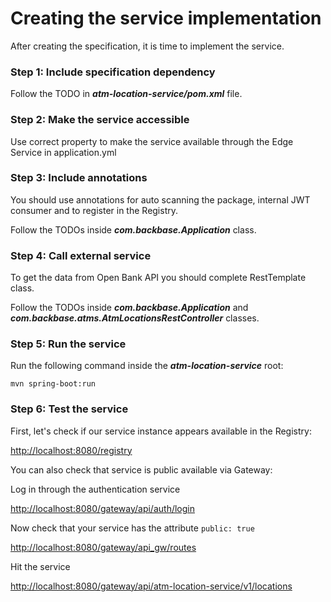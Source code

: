 # Creating the service implementation

After creating the specification, it is time to implement the service.

### Step 1: Include specification dependency

Follow the TODO in ***atm-location-service/pom.xml*** file.

### Step 2: Make the service accessible

Use correct property to make the service available through the Edge Service in application.yml

### Step 3: Include annotations

You should use annotations for auto scanning the package, internal JWT consumer and to register in the Registry.

Follow the TODOs inside ***com.backbase.Application*** class.

### Step 4: Call external service

To get the data from Open Bank API you should complete RestTemplate class.

Follow the TODOs inside ***com.backbase.Application*** and ***com.backbase.atms.AtmLocationsRestController*** classes.

### Step 5: Run the service

Run the following command inside the ***atm-location-service*** root:

	mvn spring-boot:run

### Step 6: Test the service

First, let's check if our service instance appears available in the Registry:

[http://localhost:8080/registry](http://localhost:8080/registry)

You can also check that service is public available via Gateway:

Log in through the authentication service

[http://localhost:8080/gateway/api/auth/login](http://localhost:8080/gateway/api/auth/login)

Now check that your service has the attribute `public: true`

[http://localhost:8080/gateway/api_gw/routes](http://localhost:8080/gateway/api_gw/routes)

Hit the service

[http://localhost:8080/gateway/api/atm-location-service/v1/locations](http://localhost:8080/gateway/api/atm-location-service/v1/locations)

